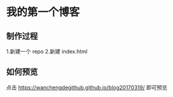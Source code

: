 # 我的第一个博客

## 制作过程

1.新建一个 repo
2.新建 index.html

## 如何预览

点击 https://wanchengdegithub.github.io/blog20170319/ 即可预览
